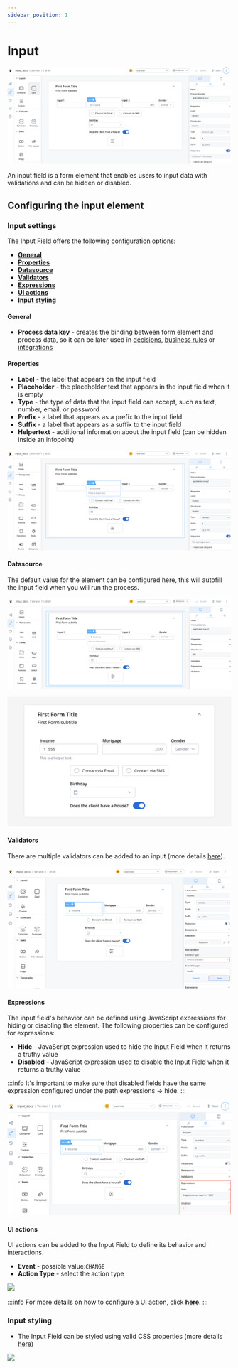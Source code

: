 ```yaml
---
sidebar_position: 1
---
```


# Input

![Input](../../img/input_form_field.png)

An input field is a form element that enables users to input data with validations and can be hidden or disabled.

## Configuring the input element

### Input settings

The Input Field offers the following configuration options:

- [**General**](#general)
- [**Properties**](#properties)
- [**Datasource**](#datasource)
- [**Validators**](#validators)
- [**Expressions**](#expressions)
- [**UI actions**](#ui-actions)
- [**Input styling**](#input-styling)

#### General
   
* **Process data key** - creates the binding between form element and process data, so it can be later used in [decisions](../../../node/exclusive-gateway-node.md), [business rules](../../../node/task-node/task-node.md) or [integrations](../../../node/message-send-received-task-node.md)

#### Properties

* **Label** - the label that appears on the input field
* **Placeholder** - the placeholder text that appears in the input field when it is empty
* **Type** - the type of data that the input field can accept, such as text, number, email, or password
* **Prefix** - a label that appears as a prefix to the input field
* **Suffix** - a label that appears as a suffix to the input field
* **Helpertext** - additional information about the input field (can be hidden inside an infopoint)

![](../../img/input_props.png)

#### Datasource

The default value for the element can be configured here, this will autofill the input field when you will run the process.

![](../../img/input_datasource1.png)

![](../../img/input_datasource.png)

#### Validators

There are multiple validators can be added to an input (more details [here](../../validators.md)).

![](../../img/input_validators.png)

#### Expressions  

The input field's behavior can be defined using JavaScript expressions for hiding or disabling the element. The following properties can be configured for expressions:
   
* **Hide** - JavaScript expression used to hide the Input Field when it returns a truthy value
* **Disabled** - JavaScript expression used to disable the Input Field when it returns a truthy value

:::info
It's important to make sure that disabled fields have the same expression configured under the path expressions → hide.
:::

![](../../img/input_expressions.png)

#### UI actions

UI actions can be added to the Input Field to define its behavior and interactions.

* **Event** - possible value:`CHANGE`
* **Action Type** - select the action type

![](../../img/input_ui_actions.gif)

:::info
For more details on how to configure a UI action, click [**here**](../../ui-actions).
:::


### Input styling

* The Input Field can be styled using valid CSS properties (more details [here](../../#styling))

![](../../img/input_form_field_styling.gif)
